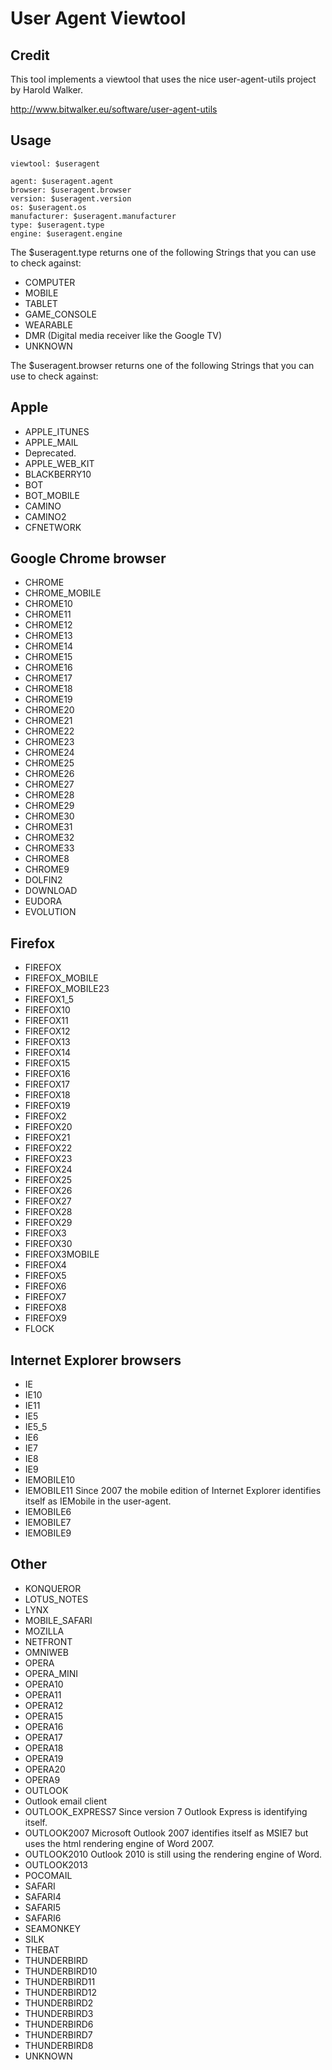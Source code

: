 # User Agent Viewtool

## Credit
This tool implements a viewtool that uses the nice user-agent-utils project by Harold Walker.
 
http://www.bitwalker.eu/software/user-agent-utils

## Usage
```
viewtool: $useragent

agent: $useragent.agent
browser: $useragent.browser
version: $useragent.version
os: $useragent.os
manufacturer: $useragent.manufacturer
type: $useragent.type
engine: $useragent.engine
```


The $useragent.type returns one of the following Strings that you can use to check against:
* COMPUTER
* MOBILE
* TABLET
* GAME_CONSOLE
* WEARABLE
* DMR (Digital media receiver like the Google TV)
* UNKNOWN


The $useragent.browser returns one of the following Strings that you can use to check against:
## Apple
* APPLE_ITUNES 
* APPLE_MAIL
* Deprecated. 
* APPLE_WEB_KIT 
* BLACKBERRY10 
* BOT 
* BOT_MOBILE 
* CAMINO 
* CAMINO2 
* CFNETWORK 

## Google Chrome browser
* CHROME
* CHROME_MOBILE 
* CHROME10 
* CHROME11 
* CHROME12 
* CHROME13 
* CHROME14 
* CHROME15 
* CHROME16 
* CHROME17 
* CHROME18 
* CHROME19 
* CHROME20 
* CHROME21 
* CHROME22 
* CHROME23 
* CHROME24 
* CHROME25 
* CHROME26 
* CHROME27 
* CHROME28 
* CHROME29 
* CHROME30 
* CHROME31 
* CHROME32 
* CHROME33 
* CHROME8 
* CHROME9 
* DOLFIN2 
* DOWNLOAD 
* EUDORA 
* EVOLUTION 

## Firefox
* FIREFOX 
* FIREFOX_MOBILE 
* FIREFOX_MOBILE23 
* FIREFOX1_5 
* FIREFOX10 
* FIREFOX11 
* FIREFOX12 
* FIREFOX13 
* FIREFOX14 
* FIREFOX15 
* FIREFOX16 
* FIREFOX17 
* FIREFOX18 
* FIREFOX19 
* FIREFOX2 
* FIREFOX20 
* FIREFOX21 
* FIREFOX22 
* FIREFOX23 
* FIREFOX24 
* FIREFOX25 
* FIREFOX26 
* FIREFOX27 
* FIREFOX28 
* FIREFOX29 
* FIREFOX3 
* FIREFOX30 
* FIREFOX3MOBILE 
* FIREFOX4 
* FIREFOX5 
* FIREFOX6 
* FIREFOX7 
* FIREFOX8 
* FIREFOX9 
* FLOCK 

## Internet Explorer browsers
* IE
* IE10 
* IE11 
* IE5 
* IE5_5 
* IE6 
* IE7 
* IE8 
* IE9 
* IEMOBILE10 
* IEMOBILE11
Since 2007 the mobile edition of Internet Explorer identifies itself as IEMobile in the user-agent.
* IEMOBILE6 
* IEMOBILE7 
* IEMOBILE9 

## Other
* KONQUEROR 
* LOTUS_NOTES 
* LYNX 
* MOBILE_SAFARI 
* MOZILLA 
* NETFRONT 
* OMNIWEB 
* OPERA 
* OPERA_MINI 
* OPERA10 
* OPERA11 
* OPERA12 
* OPERA15 
* OPERA16 
* OPERA17 
* OPERA18 
* OPERA19 
* OPERA20 
* OPERA9 
* OUTLOOK
* Outlook email client
* OUTLOOK_EXPRESS7
Since version 7 Outlook Express is identifying itself.
* OUTLOOK2007
Microsoft Outlook 2007 identifies itself as MSIE7 but uses the html rendering engine of Word 2007.
* OUTLOOK2010
Outlook 2010 is still using the rendering engine of Word.
* OUTLOOK2013 
* POCOMAIL 
* SAFARI 
* SAFARI4 
* SAFARI5 
* SAFARI6 
* SEAMONKEY 
* SILK 
* THEBAT 
* THUNDERBIRD 
* THUNDERBIRD10 
* THUNDERBIRD11 
* THUNDERBIRD12 
* THUNDERBIRD2 
* THUNDERBIRD3 
* THUNDERBIRD6 
* THUNDERBIRD7 
* THUNDERBIRD8 
* UNKNOWN 